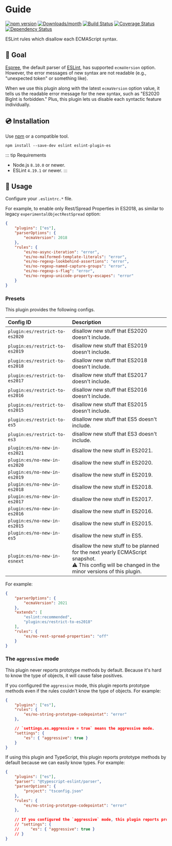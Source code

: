 # Guide

[![npm version](https://img.shields.io/npm/v/eslint-plugin-es.svg)](https://www.npmjs.com/package/eslint-plugin-es)
[![Downloads/month](https://img.shields.io/npm/dm/eslint-plugin-es.svg)](http://www.npmtrends.com/eslint-plugin-es)
[![Build Status](https://github.com/mysticatea/eslint-plugin-es/workflows/CI/badge.svg)](https://github.com/mysticatea/eslint-plugin-es/actions)
[![Coverage Status](https://codecov.io/gh/mysticatea/eslint-plugin-es/branch/master/graph/badge.svg)](https://codecov.io/gh/mysticatea/eslint-plugin-es)
[![Dependency Status](https://david-dm.org/mysticatea/eslint-plugin-es.svg)](https://david-dm.org/mysticatea/eslint-plugin-es)

ESLint rules which disallow each ECMAScript syntax.

## 🏁 Goal

[Espree](https://github.com/eslint/espree#readme), the default parser of [ESLint](https://eslint.org/), has supported `ecmaVersion` option.
However, the error messages of new syntax are not readable (e.g., "unexpected token" or something like).

When we use this plugin along with the latest `ecmaVersion` option value, it tells us the readable error message for the new syntax, such as "ES2020 BigInt is forbidden."
Plus, this plugin lets us disable each syntactic feature individually.

## 💿 Installation

Use [npm](https://www.npmjs.com/) or a compatible tool.

```console
npm install --save-dev eslint eslint-plugin-es
```

::: tip Requirements
- Node.js `8.10.0` or newer.
- ESLint `4.19.1` or newer.
:::

## 📖 Usage

Configure your `.eslintrc.*` file.

For example, to enable only Rest/Spread Properties in ES2018, as similar to legacy `experimentalObjectRestSpread` option:

```json
{
    "plugins": ["es"],
    "parserOptions": {
        "ecmaVersion": 2018
    },
    "rules": {
        "es/no-async-iteration": "error",
        "es/no-malformed-template-literals": "error",
        "es/no-regexp-lookbehind-assertions": "error",
        "es/no-regexp-named-capture-groups": "error",
        "es/no-regexp-s-flag": "error",
        "es/no-regexp-unicode-property-escapes": "error"
    }
}
```

### Presets

This plugin provides the following configs.

<!-- PRESETS_TABLE_START -->

| Config ID | Description |
|:----------|:------------|
| `plugin:es/restrict-to-es2020` | disallow new stuff that ES2020 doesn't include. |
| `plugin:es/restrict-to-es2019` | disallow new stuff that ES2019 doesn't include. |
| `plugin:es/restrict-to-es2018` | disallow new stuff that ES2018 doesn't include. |
| `plugin:es/restrict-to-es2017` | disallow new stuff that ES2017 doesn't include. |
| `plugin:es/restrict-to-es2016` | disallow new stuff that ES2016 doesn't include. |
| `plugin:es/restrict-to-es2015` | disallow new stuff that ES2015 doesn't include. |
| `plugin:es/restrict-to-es5` | disallow new stuff that ES5 doesn't include. |
| `plugin:es/restrict-to-es3` | disallow new stuff that ES3 doesn't include. |
| `plugin:es/no-new-in-es2021` | disallow the new stuff in ES2021. |
| `plugin:es/no-new-in-es2020` | disallow the new stuff in ES2020. |
| `plugin:es/no-new-in-es2019` | disallow the new stuff in ES2019. |
| `plugin:es/no-new-in-es2018` | disallow the new stuff in ES2018. |
| `plugin:es/no-new-in-es2017` | disallow the new stuff in ES2017. |
| `plugin:es/no-new-in-es2016` | disallow the new stuff in ES2016. |
| `plugin:es/no-new-in-es2015` | disallow the new stuff in ES2015. |
| `plugin:es/no-new-in-es5` | disallow the new stuff in ES5. |
| `plugin:es/no-new-in-esnext` | disallow the new stuff to be planned for the next yearly ECMAScript snapshot.<br>⚠️ This config will be changed in the minor versions of this plugin. |

<!-- PRESETS_TABLE_END -->

For example:

```json
{
    "parserOptions": {
        "ecmaVersion": 2021
    },
    "extends": [
        "eslint:recommended",
        "plugin:es/restrict-to-es2018"
    ],
    "rules": {
        "es/no-rest-spread-properties": "off"
    }
}
```

### The `aggressive` mode

This plugin never reports prototype methods by default. Because it's hard to know the type of objects, it will cause false positives.

If you configured the `aggressive` mode, this plugin reports prototype methods even if the rules couldn't know the type of objects.
For example:

```json
{
    "plugins": ["es"],
    "rules": {
        "es/no-string-prototype-codepointat": "error"
    },

    // `settings.es.aggressive = true` means the aggressive mode.
    "settings": {
        "es": { "aggressive": true }
    }
}
```

If using this plugin and TypeScript, this plugin reports prototype methods by default because we can easily know types.
For example:

```json
{
    "plugins": ["es"],
    "parser": "@typescript-eslint/parser",
    "parserOptions": {
        "project": "tsconfig.json"
    },
    "rules": {
        "es/no-string-prototype-codepointat": "error"
    },
    
    // If you configured the `aggressive` mode, this plugin reports prototype methods on `any` types as well.
    // "settings": {
    //     "es": { "aggressive": true }
    // }
}
```
